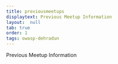 ```yaml
---
title: previousmeetups
displaytext: Previous Meetup Information
layout:  null
tab: true
order: 1
tags: owasp-dehradun
---
```


Previous Meetup Information
